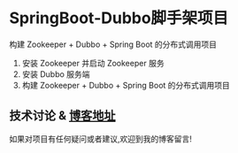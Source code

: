 # SpringBoot-Dubbo脚手架项目

构建 Zookeeper + Dubbo + Spring Boot 的分布式调用项目

1. 安装 Zookeeper 并启动 Zookeeper 服务
2. 安装 Dubbo 服务端
3. 构建 Zookeeper + Dubbo + Spring Boot 的分布式调用项目

## 技术讨论 & [博客地址](http://www.jacknolfskin.top/)
如果对项目有任何疑问或者建议,欢迎到我的博客留言!